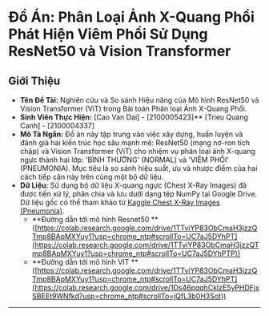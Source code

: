 # Đồ Án: Phân Loại Ảnh X-Quang Phổi Phát Hiện Viêm Phổi Sử Dụng ResNet50 và Vision Transformer

## Giới Thiệu

* **Tên Đề Tài:** Nghiên cứu và So sánh Hiệu năng của Mô hình ResNet50 và Vision Transformer (ViT) trong Bài toán Phân loại Ảnh X-Quang Phổi.
* **Sinh Viên Thực Hiện:** [Cao Van Dai] - [2100005423]** [Trieu Quang Canh] - [2100004337]
* **Mô Tả Ngắn:** Đồ án này tập trung vào việc xây dựng, huấn luyện và đánh giá hai kiến trúc học sâu mạnh mẽ: ResNet50 (mạng nơ-ron tích chập) và Vision Transformer (ViT) cho nhiệm vụ phân loại ảnh X-quang ngực thành hai lớp: 'BÌNH THƯỜNG' (NORMAL) và 'VIÊM PHỔI' (PNEUMONIA). Mục tiêu là so sánh hiệu suất, ưu và nhược điểm của hai cách tiếp cận này trên cùng một bộ dữ liệu.
* **Dữ Liệu:** Sử dụng bộ dữ liệu X-quang ngực (Chest X-Ray Images) đã được tiền xử lý, phân chia và lưu dưới dạng tệp NumPy tại Google Drive. Dữ liệu gốc có thể tham khảo từ [Kaggle Chest X-Ray Images (Pneumonia)](https://www.kaggle.com/datasets/paultimothymooney/chest-xray-pneumonia).
  * **Đường dẫn tới mô hình Resnet50 ** ([https://colab.research.google.com/drive/1TTviYP83ObCmaH3jzzQTmp8BApMXYuy1?usp=chrome_ntp#scrollTo=UC7aJ5DYhPT](https://colab.research.google.com/drive/1TTviYP83ObCmaH3jzzQTmp8BApMXYuy1?usp=chrome_ntp#scrollTo=UC7aJ5DYhPTP))
  * **Đường dẫn tới mô hình VIT ** ([https://colab.research.google.com/drive/1TTviYP83ObCmaH3jzzQTmp8BApMXYuy1?usp=chrome_ntp#scrollTo=UC7aJ5DYhPT](https://colab.research.google.com/drive/1Ds46pqqhCklzE5yPHDFjxSBEEt9WNfkd?usp=chrome_ntp#scrollTo=jQfL3b0H3Sot))
---
